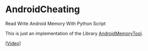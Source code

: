 # AndroidCheating
Read Write Android Memory With Python Script

This is just an implementation of the Library [AndroidMemoryTool](https://github.com/Anonym0usWork1221/android-memorytool).

[[Video](https://youtu.be/015x_xYlzaM)]

